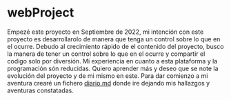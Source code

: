 # webProject
Empezé este proyecto en Septiembre de 2022, mi intención con este proyecto es desarrollarolo de manera que tenga un control sobre lo que en el ocurre.
Debudo al crecimiento rápido de el contenido del proyecto, busco la manera de tener un control sobre lo que en el ocurre y compartir el codigo solo por diversión.
Mi experiencia en cuanto a esta plataforma y la programación són reducidas. Quiero aprender más y deseo que se note la evolución del proyecto y de mi mismo en este.
Para dar comienzo a mi aventura crearé un fichero [diario.md](https://github.com/Brujito1loquillo/webProject/blob/main/diario.md) donde ire dejando mis hallazgos y aventuras constatadas.
